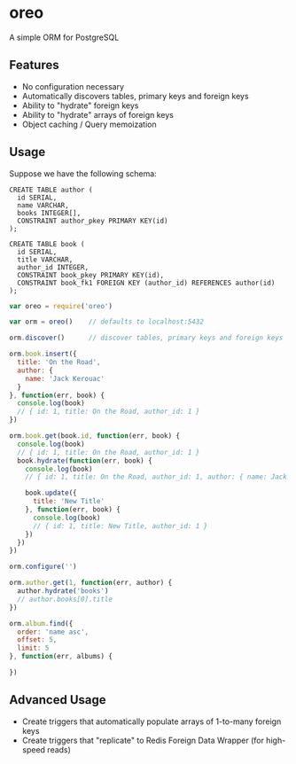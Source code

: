 # oreo

A simple ORM for PostgreSQL

## Features

- No configuration necessary
- Automatically discovers tables, primary keys and foreign keys
- Ability to "hydrate" foreign keys
- Ability to "hydrate" arrays of foreign keys
- Object caching / Query memoization

## Usage

Suppose we have the following schema:

```
CREATE TABLE author (
  id SERIAL,
  name VARCHAR,
  books INTEGER[],
  CONSTRAINT author_pkey PRIMARY KEY(id)
);

CREATE TABLE book (
  id SERIAL,
  title VARCHAR,
  author_id INTEGER,
  CONSTRAINT book_pkey PRIMARY KEY(id),
  CONSTRAINT book_fk1 FOREIGN KEY (author_id) REFERENCES author(id)
);
```

```js
var oreo = require('oreo')

var orm = oreo()    // defaults to localhost:5432

orm.discover()      // discover tables, primary keys and foreign keys
```

```js
orm.book.insert({
  title: 'On the Road',
  author: {
    name: 'Jack Kerouac'
  }
}, function(err, book) {
  console.log(book)
  // { id: 1, title: On the Road, author_id: 1 } 
})
```

```js
orm.book.get(book.id, function(err, book) {
  console.log(book)
  // { id: 1, title: On the Road, author_id: 1 } 
  book.hydrate(function(err, book) {
    console.log(book)
    // { id: 1, title: On the Road, author_id: 1, author: { name: Jack Kerouac, books: [1] } }

    book.update({
      title: 'New Title'
    }, function(err, book) {
      console.log(book)
      // { id: 1, title: New Title, author_id: 1 } 
    })
  })
})
```

```js
orm.configure('')

orm.author.get(1, function(err, author) {
  author.hydrate('books')
  // author.books[0].title
})

orm.album.find({
  order: 'name asc',
  offset: 5,
  limit: 5
}, function(err, albums) {

})
```

## Advanced Usage

- Create triggers that automatically populate arrays of 1-to-many foreign keys
- Create triggers that "replicate" to Redis Foreign Data Wrapper (for high-speed reads)


